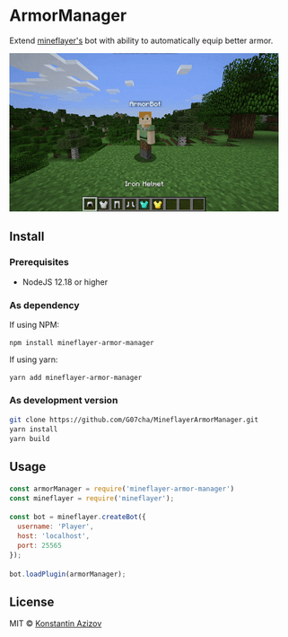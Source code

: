 # ArmorManager

Extend [mineflayer's](https://github.com/PrismarineJS/mineflayer) bot with ability to automatically equip better armor.

![Footage should be here](/footage.gif)

## Install

### Prerequisites

- NodeJS 12.18 or higher

### As dependency

If using NPM:

`npm install mineflayer-armor-manager`

If using yarn:

`yarn add mineflayer-armor-manager`

### As development version

```bash
git clone https://github.com/G07cha/MineflayerArmorManager.git
yarn install
yarn build
```

## Usage

```javascript
const armorManager = require('mineflayer-armor-manager')
const mineflayer = require('mineflayer');

const bot = mineflayer.createBot({
  username: 'Player',
  host: 'localhost',
  port: 25565
});

bot.loadPlugin(armorManager);
```

## License

MIT © [Konstantin Azizov](http://g07cha.github.io)
